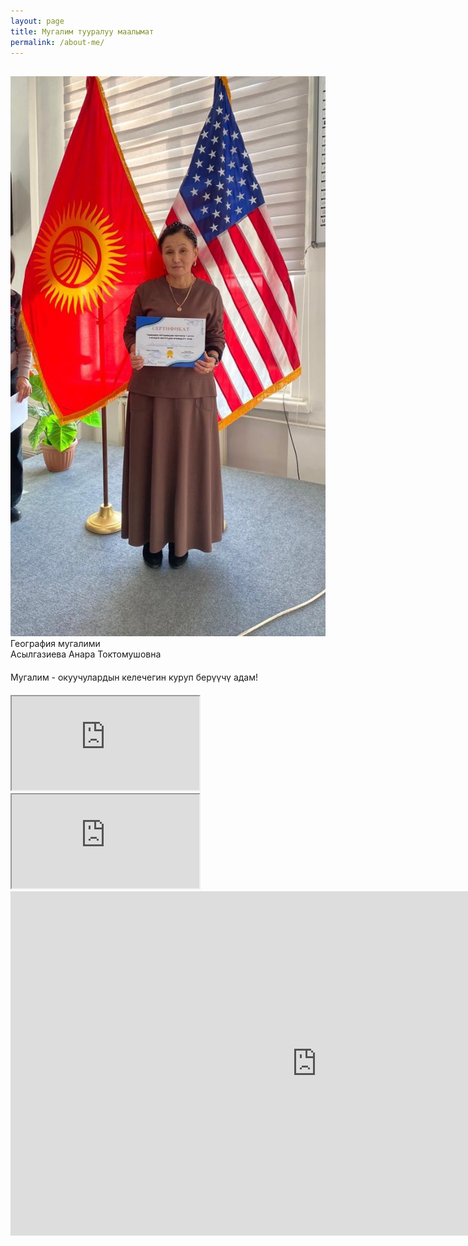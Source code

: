 ```yaml
---
layout: page
title: Мугалим тууралуу маалымат
permalink: /about-me/
---
```


<div  style="margin-top:30px" class="row">
    <div class="column">
        <img src="/assets/images/portrait2.jpg" alt="Портрет">
    </div>
    <div class="column">
        <div class="red-header">География мугалими</div>
        <div class="blue-header">Асылгазиева Анара Токтомушовна</div>
    </div>
</div>
<div  style="margin-top:20px" class="red-header">Мугалим - окуучулардын келечегин куруп берүүчү адам!</div>
<div style="margin-top:20px" class="iframe-container">
    <div class="drive-wrap">
        <iframe class="drive-container" loading="lazy" src="https://drive.google.com/file/d/1cDwv8U5pvv1wxb2NvvHMJyWpT7cABwRx/preview" allow="autoplay"></iframe>
    </div>
    <div class="drive-wrap" >
        <iframe class="drive-container" loading="lazy" src="https://drive.google.com/file/d/1HtEOlXQeQx9q9P09L0u7YC4moUmKFHQv/preview" allow="autoplay"></iframe>
    </div>
    <div class="drive-wrap" >
        <iframe width="980" height="551" src="https://www.youtube.com/embed/-feJBYPw6pY" title="Асылгазиева Анара | Жылдын Мыкты География Мугалими" frameborder="0" allow="accelerometer; autoplay; clipboard-write; encrypted-media; gyroscope; picture-in-picture; web-share" referrerpolicy="strict-origin-when-cross-origin" allowfullscreen></iframe>
    </div>
</div>